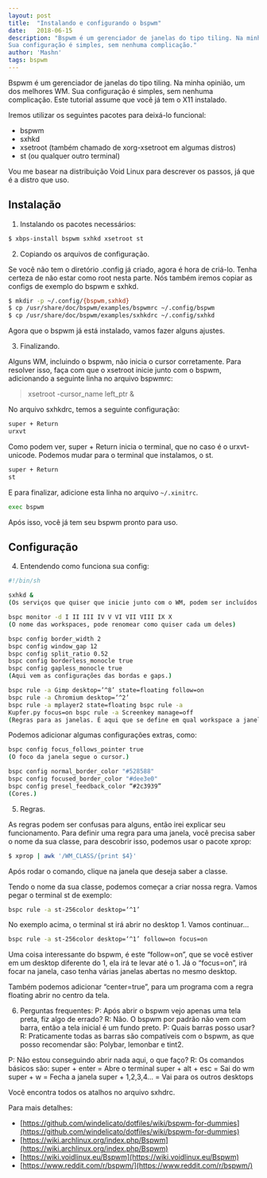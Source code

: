 ```yaml
---
layout: post
title:  "Instalando e configurando o bspwm"
date:   2018-06-15
description: "Bspwm é um gerenciador de janelas do tipo tiling. Na minha opinião, um dos melhores WM.
Sua configuração é simples, sem nenhuma complicação."
author: 'Mashn'
tags: bspwm
---
```


Bspwm é um gerenciador de janelas do tipo tiling. Na minha opinião, um dos melhores WM. Sua configuração é simples, sem nenhuma complicação. Este tutorial assume que você já tem o X11 instalado.

Iremos utilizar os seguintes pacotes para deixá-lo funcional:

- bspwm
- sxhkd
- xsetroot (também chamado de xorg-xsetroot em algumas distros)
- st (ou qualquer outro terminal)

Vou me basear na distribuição Void Linux para descrever os passos, já que é a distro que uso.

## Instalação

1. Instalando os pacotes necessários:

```sh
$ xbps-install bspwm sxhkd xsetroot st
```

2. Copiando os arquivos de configuração.

Se você não tem o diretório .config já criado, agora é hora de criá-lo. Tenha certeza de não estar como root nesta parte. Nós também iremos copiar as configs de exemplo do bspwm e sxhkd.

```sh
$ mkdir -p ~/.config/{bspwm,sxhkd}
$ cp /usr/share/doc/bspwm/examples/bspwmrc ~/.config/bspwm
$ cp /usr/share/doc/bspwm/examples/sxhkdrc ~/.config/sxhkd
```

Agora que o bspwm já está instalado, vamos fazer alguns ajustes.

3. Finalizando.

Alguns WM, incluindo o bspwm, não inicia o cursor corretamente. Para resolver isso, faça com que o xsetroot inicie junto com o bspwm, adicionando a seguinte linha no arquivo bspwmrc:

> xsetroot -cursor_name left_ptr &

No arquivo sxhkdrc, temos a seguinte configuração:

```sh
super + Return
urxvt
```

Como podem ver, super + Return inicia o terminal, que no caso é o urxvt-unicode. Podemos mudar para o terminal que instalamos, o st.

```sh
super + Return
st
```

E para finalizar, adicione esta linha no arquivo `~/.xinitrc`.

```sh
exec bspwm
```

Após isso, você já tem seu bspwm pronto para uso.

## Configuração

4. Entendendo como funciona sua config:

```sh
#!/bin/sh

sxhkd &
(Os serviços que quiser que inicie junto com o WM, podem ser incluídos aqui.)

bspc monitor -d I II III IV V VI VII VIII IX X
(O nome das workspaces, pode renomear como quiser cada um deles)

bspc config border_width 2
bspc config window_gap 12
bspc config split_ratio 0.52
bspc config borderless_monocle true
bspc config gapless_monocle true
(Aqui vem as configurações das bordas e gaps.)

bspc rule -a Gimp desktop=’^8’ state=floating follow=on
bspc rule -a Chromium desktop=’^2’
bspc rule -a mplayer2 state=floating bspc rule -a
Kupfer.py focus=on bspc rule -a Screenkey manage=off
(Regras para as janelas. É aqui que se define em qual workspace a janela será aberta, e o comportamento da mesma.)
```

Podemos adicionar algumas configurações extras, como:

```sh
bspc config focus_follows_pointer true
(O foco da janela segue o cursor.)

bspc config normal_border_color "#528588"
bspc config focused_border_color "#dee3e0"
bspc config presel_feedback_color “#2c3939”
(Cores.)
```

5. Regras.

As regras podem ser confusas para alguns, então irei explicar seu funcionamento.
Para definir uma regra para uma janela, você precisa saber o nome da sua classe, para descobrir isso, podemos usar o pacote xprop:

```sh
$ xprop | awk '/WM_CLASS/{print $4}'
```

Após rodar o comando, clique na janela que deseja saber a classe.

Tendo o nome da sua classe, podemos começar a criar nossa regra. Vamos pegar o terminal st de exemplo:

```sh
bspc rule -a st-256color desktop=‘^1’
```

No exemplo acima, o terminal st irá abrir no desktop 1.
Vamos continuar…

```sh
bspc rule -a st-256color desktop=‘^1’ follow=on focus=on
```

Uma coisa interessante do bspwm, é este “follow=on”, que se você estiver em um desktop diferente do 1, ela irá te levar até o 1.
Já o “focus=on”, irá focar na janela, caso tenha várias janelas abertas no mesmo desktop.

Também podemos adicionar “center=true”, para um programa com a regra floating abrir no centro da tela.

6.  Perguntas frequentes:
P: Após abrir o bspwm vejo apenas uma tela preta, fiz algo de errado?
R: Não. O bspwm por padrão não vem com barra, então a tela inicial é um fundo preto.
P: Quais barras posso usar?
R: Praticamente todas as barras são compatíveis com o bspwm, as que posso recomendar são: Polybar, lemonbar e tint2.

P: Não estou conseguindo abrir nada aqui, o que faço?
R: Os comandos básicos são:
super + enter = Abre o terminal
super + alt + esc = Sai do wm
super + w = Fecha a janela
super + 1,2,3,4… = Vai para os outros desktops

Você encontra todos os atalhos no arquivo sxhdrc.

Para mais detalhes:
- [https://github.com/windelicato/dotfiles/wiki/bspwm-for-dummies](https://github.com/windelicato/dotfiles/wiki/bspwm-for-dummies)
- [https://wiki.archlinux.org/index.php/Bspwm](https://wiki.archlinux.org/index.php/Bspwm)
- [https://wiki.voidlinux.eu/Bspwm](https://wiki.voidlinux.eu/Bspwm)
- [https://www.reddit.com/r/bspwm/](https://www.reddit.com/r/bspwm/)
